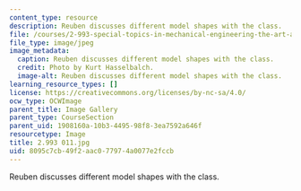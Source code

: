 ```yaml
---
content_type: resource
description: Reuben discusses different model shapes with the class.
file: /courses/2-993-special-topics-in-mechanical-engineering-the-art-and-science-of-boat-design-january-iap-2007/8095c7cb49f2aac077974a0077e2fccb_2993011.jpg
file_type: image/jpeg
image_metadata:
  caption: Reuben discusses different model shapes with the class.
  credit: Photo by Kurt Hasselbalch.
  image-alt: Reuben discusses different model shapes with the class.
learning_resource_types: []
license: https://creativecommons.org/licenses/by-nc-sa/4.0/
ocw_type: OCWImage
parent_title: Image Gallery
parent_type: CourseSection
parent_uid: 1908160a-10b3-4495-98f8-3ea7592a646f
resourcetype: Image
title: 2.993 011.jpg
uid: 8095c7cb-49f2-aac0-7797-4a0077e2fccb
---
```

Reuben discusses different model shapes with the class.